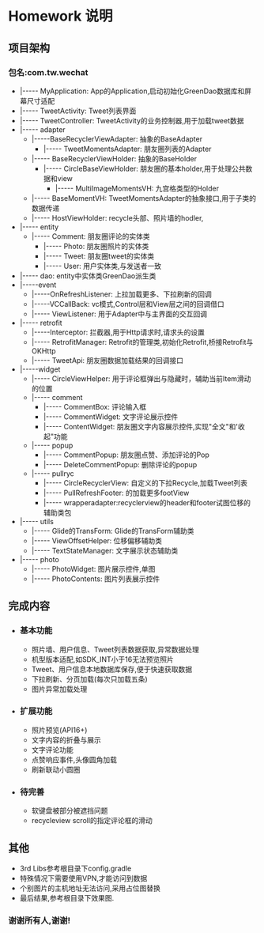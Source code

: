 # Homework 说明
## 项目架构
### 包名:com.tw.wechat
    
*    |----- MyApplication: App的Application,启动初始化GreenDao数据库和屏幕尺寸适配
*    |----- TweetActivity: Tweet列表界面
*    |----- TweetController: TweetActivity的业务控制器,用于加载tweet数据
*    |----- adapter
     * |-----BaseRecyclerViewAdapter: 抽象的BaseAdapter
        * |----- TweetMomentsAdapter: 朋友圈列表的Adapter
     * |----- BaseRecyclerViewHolder: 抽象的BaseHolder
    	* |----- CircleBaseViewHolder: 朋友圈的基本holder,用于处理公共数据和view
	      * |----- MultiImageMomentsVH: 九宫格类型的Holder
     * |----- BaseMomentVH: TweetMomentsAdapter的抽象接口,用于子类的数据传递 	
     * |----- HostViewHolder: recycle头部、照片墙的hodler,
* |----- entity
	* |----- Comment: 朋友圈评论的实体类
    	* |----- Photo: 朋友圈照片的实体类
    	* |----- Tweet: 朋友圈tweet的实体类
        * |----- User: 用户实体类,与发送者一致
* |----- dao: entity中实体类GreenDao派生类
* |-----event
	* |-----OnRefreshListener: 上拉加载更多、下拉刷新的回调
    * |-----VCCallBack: vc模式,Control层和View层之间的回调借口
    * |----- ViewListener: 用于Adapter中与主界面的交互回调
* |----- retrofit
	* |-----Interceptor: 拦截器,用于Http请求时,请求头的设置
    * |----- RetrofitManager: Retrofit的管理类,初始化Retrofit,桥接Retrofit与OKHttp
    * |----- TweetApi: 朋友圈数据加载结果的回调接口
* |-----widget
	* |----- CircleViewHelper: 用于评论框弹出与隐藏时，辅助当前Item滑动的位置
    * |----- comment
    	* |----- CommentBox: 评论输入框
        * |----- CommentWidget: 文字评论展示控件
        * |----- ContentWidget: 朋友圈文字内容展示控件,实现"全文"和'收起"功能
    * |----- popup
    	* |----- CommentPopup: 朋友圈点赞、添加评论的Pop
        * |----- DeleteCommentPopup: 删除评论的popup
    * |----- pullryc
    	* |----- CircleRecyclerView: 自定义的下拉Recycle,加载Tweet列表
        * |----- PullRefreshFooter: 的加载更多footView
        * |----- wrapperadapter:recyclerview的header和footer试图位移的辅助类包
* |----- utils 
	* |----- Glide的TransForm: Glide的TransForm辅助类
	* |----- ViewOffsetHelper: 位移偏移辅助类
	* |----- TextStateManager: 文字展示状态辅助类
* |----- photo
	* |----- PhotoWidget: 图片展示控件,单图
    * |----- PhotoContents: 图片列表展示控件
       
       
## 完成内容

* ### 基本功能
	* 照片墙、用户信息、Tweet列表数据获取,异常数据处理
    * 机型版本适配,如SDK_INT小于16无法预览照片
    * Tweet、用户信息本地数据库保存,便于快速获取数据
    * 下拉刷新、分页加载(每次只加载五条)
    * 图片异常加载处理
    
* ### 扩展功能
    * 照片预览(API16+)
    * 文字内容的折叠与展示
    * 文字评论功能
    * 点赞响应事件,头像圆角加载
    * 刷新联动小圆圈
    
* ### 待完善
    * 软键盘被部分被遮挡问题
    * recycleview scroll的指定评论框的滑动

## 其他
* 3rd Libs参考根目录下config.gradle
* 特殊情况下需要使用VPN,才能访问到数据
* 个别图片的主机地址无法访问,采用占位图替换
* 最后结果,参考根目录下效果图.


### 谢谢所有人,谢谢!

    
    
    
    
    

